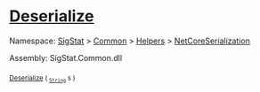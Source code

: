 # [Deserialize](./NetCoreSerializationHelper-100664081.md)

Namespace: [SigStat]() > [Common](./../../../README.md) > [Helpers](./../../README.md) > [NetCoreSerialization](./../README.md)

Assembly: SigStat.Common.dll

<sub>[Deserialize](./NetCoreSerializationHelper-100664081.md) ( <sub>[`String`](https://docs.microsoft.com/en-us/dotnet/api/System.String)</sub> s )</sub>&nbsp; &nbsp; &nbsp; &nbsp; &nbsp; &nbsp; &nbsp; &nbsp; &nbsp;<sub></sub>
